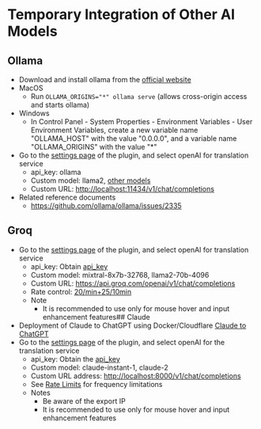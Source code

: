 # Temporary Integration of Other AI Models

## Ollama

- Download and install ollama from the [official website](https://ollama.com/)
- MacOS
  - Run `OLLAMA_ORIGINS="*" ollama serve` (allows cross-origin access and starts ollama)
- Windows
  - In Control Panel - System Properties - Environment Variables - User Environment Variables, create a new variable name "OLLAMA_HOST" with the value "0.0.0.0", and a variable name "OLLAMA_ORIGINS" with the value "*"
- Go to the [settings page](https://dash.immersivetranslate.com/#general) of the plugin, and select openAI for translation service
  - api_key: ollama
  - Custom model: llama2, [other models](https://ollama.com/library)
  - Custom URL: <http://localhost:11434/v1/chat/completions>
- Related reference documents
  - <https://github.com/ollama/ollama/issues/2335>

## Groq

- Go to the [settings page](https://dash.immersivetranslate.com/#general) of the plugin, and select openAI for translation service
  - api_key: Obtain [api_key](https://console.groq.com/keys)
  - Custom model: mixtral-8x7b-32768, llama2-70b-4096
  - Custom URL: <https://api.groq.com/openai/v1/chat/completions>
  - Rate control: [20/min+25/10min](https://console.groq.com/docs/rate-limits)
  - Note
    - It is recommended to use only for mouse hover and input enhancement features## Claude
- Deployment of Claude to ChatGPT using Docker/Cloudflare [Claude to ChatGPT](https://github.com/jtsang4/claude-to-chatgpt)
- Go to the [settings page](https://dash.immersivetranslate.com/#general) of the plugin, and select openAI for the translation service
  - api_key: Obtain the [api_key](https://www.nightfall.ai/ai-security-101/anthropic-claude-api-key)
  - Custom model: claude-instant-1, claude-2
  - Custom URL address: <http://localhost:8000/v1/chat/completions>
  - See [Rate Limits](https://docs.anthropic.com/claude/reference/rate-limits) for frequency limitations
  - Notes
    - Be aware of the export IP
    - It is recommended to use only for mouse hover and input enhancement features
